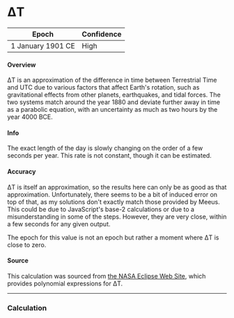 # ΔT

| Epoch             | Confidence |
| ----------------- | ---------- |
| 1 January 1901 CE | High       |

#### Overview

ΔT is an approximation of the difference in time between Terrestrial Time and UTC due to various factors that affect Earth's rotation, such as gravitational effects from other planets, earthquakes, and tidal forces. The two systems match around the year 1880 and deviate further away in time as a parabolic equation, with an uncertainty as much as two hours by the year 4000 BCE.

#### Info

The exact length of the day is slowly changing on the order of a few seconds per year. This rate is not constant, though it can be estimated.

#### Accuracy

ΔT is itself an approximation, so the results here can only be as good as that approximation. Unfortunately, there seems to be a bit of induced error on top of that, as my solutions don't exactly match those provided by Meeus. This could be due to JavaScript's base-2 calculations or due to a misunderstanding in some of the steps. However, they are very close, within a few seconds for any given output.

The epoch for this value is not an epoch but rather a moment where ΔT is close to zero.

#### Source

This calculation was sourced from <a href="https://eclipse.gsfc.nasa.gov/SEcat5/deltatpoly.html">the NASA Eclipse Web Site</a>, which provides polynomial expressions for ΔT.

---

### Calculation
